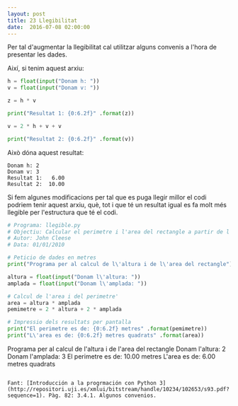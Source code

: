```yaml
---
layout: post
title: 23 Llegibilitat
date:  2016-07-08 02:00:00
---
```


Per tal d'augmentar la llegibilitat cal utilitzar alguns convenis a l'hora de presentar les dades.

Així, si tenim aquest arxiu:

```python
h = float(input("Donam h: "))
v = float(input("Donam v: "))

z = h * v

print("Resultat 1: {0:6.2f}" .format(z))

v = 2 * h + v + v

print("Resultat 2: {0:6.2f}" .format(v))
```

Això dóna aquest resultat:

```
Donam h: 2
Donam v: 3
Resultat 1:   6.00
Resultat 2:  10.00
```

Si fem algunes modificacions per tal que es puga llegir millor el codi podriem tenir aquest arxiu, què, tot i que té un resultat igual es fa molt més llegible per l'estructura que té el codi.

```python
# Programa: llegible.py
# Objectiu: Calcular el perimetre i l'area del rectangle a partir de l'altura i l'amplada
# Autor: John Cleese
# Data: 01/01/2010

# Peticio de dades en metres
print("Programa per al calcul de l\'altura i de l\'area del rectangle")

altura = float(input("Donam l\'altura: "))
amplada = float(input("Donam l\'amplada: "))

# Calcul de l'area i del perimetre'
area = altura * amplada
pemimetre = 2 * altura + 2 * amplada

# Impressio dels resultats per pantalla
print("El perimetre es de: {0:6.2f} metres" .format(pemimetre))
print("L\'area es de: {0:6.2f} metres quadrats" .format(area))
```
Programa per al calcul de l'altura i de l'area del rectangle
Donam l'altura: 2
Donam l'amplada: 3
El perimetre es de:  10.00 metres
L'area es de:   6.00 metres quadrats
```

Fant: [Introducción a la progrmación con Python 3](http://repositori.uji.es/xmlui/bitstream/handle/10234/102653/s93.pdf?sequence=1). Pàg. 82: 3.4.1. Algunos convenios.
